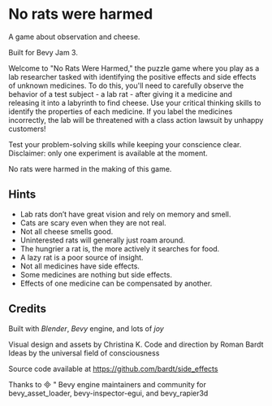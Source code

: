 # No rats were harmed

A game about observation and cheese.

Built for Bevy Jam 3.

Welcome to "No Rats Were Harmed," the puzzle game where you play as a lab researcher tasked with identifying the positive effects and side effects of unknown medicines. To do this, you'll need to carefully observe the behavior of a test subject - a lab rat - after giving it a medicine and releasing it into a labyrinth to find cheese. Use your critical thinking skills to identify the properties of each medicine. If you label the medicines incorrectly, the lab will be threatened with a class action lawsuit by unhappy customers!

Test your problem-solving skills while keeping your conscience clear. Disclaimer: only one experiment is available at the moment.

No rats were harmed in the making of this game.

## Hints

- Lab rats don’t have great vision and rely on memory and smell.
- Cats are scary even when they are not real.
- Not all cheese smells good.
- Uninterested rats will generally just roam around.
- The hungrier a rat is, the more actively it searches for food.
- A lazy rat is a poor source of insight.
- Not all medicines have side effects.
- Some medicines are nothing but side effects.
- Effects of one medicine can be compensated by another.


## Credits

Built with *Blender*, *Bevy* engine, and lots of *joy*

Visual design and assets by Christina K.
Code and direction by Roman Bardt
Ideas by the universal field of consciousness

Source code available at https://github.com/bardt/side_effects

Thanks to
 "
Bevy engine maintainers and community for
bevy_asset_loader,
bevy-inspector-egui,
and bevy_rapier3d

